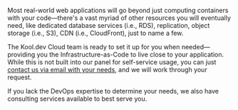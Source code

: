 Most real-world web applications will go beyond just computing containers with your code—there's a vast myriad of other resources you will eventually need, like dedicated database services (i.e., RDS), replication, object storage (i.e., S3), CDN (i.e., CloudFront), just to name a few.

The Kool.dev Cloud team is ready to set it up for you when needed—providing you the Infrastructure-as-Code to live close to your application. While this is not built into our panel for self-service usage, you can just [contact us via email with your needs](mailto:contact@kool.dev), and we will work through your request.

If you lack the DevOps expertise to determine your needs, we also have consulting services available to best serve you.
